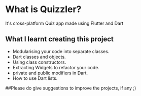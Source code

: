 
# What is Quizzler?
It's cross-platform Quiz app made using Flutter and Dart


<!-- ## What you will create

We’re going to make a quiz app that tests your general knowledge. As one of the most popular types of apps on the app stores, you can create your own quiz for other people to enjoy! -->

<!-- ![Finished App](https://github.com/londonappbrewery/Images/blob/master/quizzler-demo.gif) -->

## What I learnt creating this project

- Modularising your code into separate classes.
- Dart classes and objects.
- Using class constructors.
- Extracting Widgets to refactor your code.
- private and public modifiers in Dart.
- How to use Dart lists.
 
##Please do give suggestions to improve the projects, if any ;)
